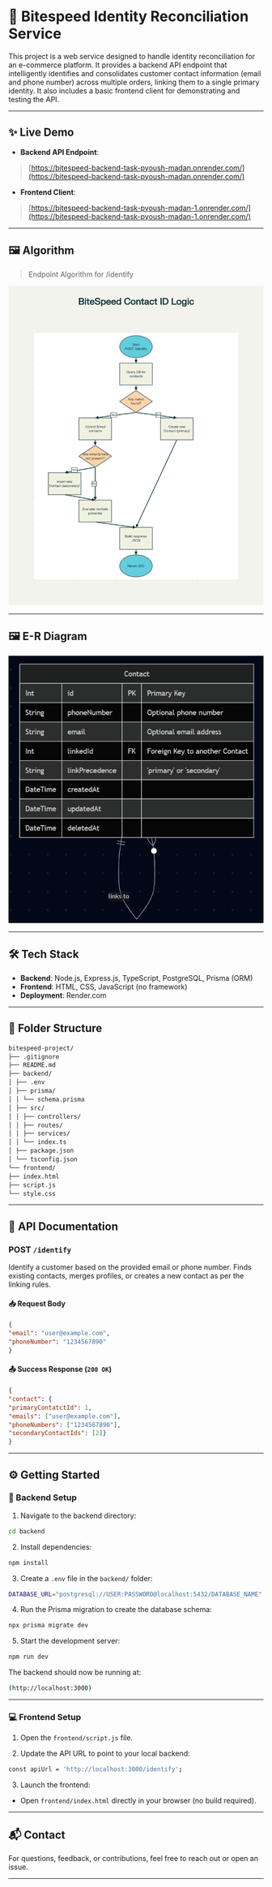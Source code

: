 # 🧠 Bitespeed Identity Reconciliation Service

This project is a web service designed to handle identity reconciliation for an e-commerce platform. It provides a backend API endpoint that intelligently identifies and consolidates customer contact information (email and phone number) across multiple orders, linking them to a single primary identity. It also includes a basic frontend client for demonstrating and testing the API.

---

## ✨ Live Demo

- **Backend API Endpoint**: 
>[https://bitespeed-backend-task-pyoush-madan.onrender.com/](https://bitespeed-backend-task-pyoush-madan.onrender.com/)
- **Frontend Client**: 
>[https://bitespeed-backend-task-pyoush-madan-1.onrender.com/](https://bitespeed-backend-task-pyoush-madan-1.onrender.com/)

---

## 🖼️ Algorithm

> Endpoint Algorithm for /identify

![Preview](./endpoint_algorithm.png)

---
## 🖼️ E-R Diagram

![Preview](./ER_diagram.png)

---

## 🛠️ Tech Stack

- **Backend**: Node.js, Express.js, TypeScript, PostgreSQL, Prisma (ORM)
- **Frontend**: HTML, CSS, JavaScript (no framework)
- **Deployment**: Render.com

---

## 📂 Folder Structure
```bash
bitespeed-project/
├── .gitignore
├── README.md
├── backend/
│ ├── .env
│ ├── prisma/
│ │ └── schema.prisma
│ ├── src/
│ │ ├── controllers/
│ │ ├── routes/
│ │ ├── services/
│ │ └── index.ts
│ ├── package.json
│ └── tsconfig.json
└── frontend/
├── index.html
├── script.js
└── style.css
```
---

## 📝 API Documentation

### POST `/identify`

Identify a customer based on the provided email or phone number. Finds existing contacts, merges profiles, or creates a new contact as per the linking rules.

#### 📥 Request Body
```json
{
"email": "user@example.com",
"phoneNumber": "1234567890"
}
```
#### 📤 Success Response (`200 OK`)
```json
{
"contact": {
"primaryContatctId": 1,
"emails": ["user@example.com"],
"phoneNumbers": ["1234567890"],
"secondaryContactIds": [2]}
}
```
---

## ⚙️ Getting Started

### 🔧 Backend Setup

1. Navigate to the backend directory:
```bash
cd backend
```
2. Install dependencies:
```bash
npm install
```

3. Create a `.env` file in the `backend/` folder:
```bash
DATABASE_URL="postgresql://USER:PASSWORD@localhost:5432/DATABASE_NAME"
```

4. Run the Prisma migration to create the database schema:
```bash
npx prisma migrate dev
```

5. Start the development server:
```bash
npm run dev
```

The backend should now be running at: 
```bash
(http://localhost:3000)
```
---

### 💻 Frontend Setup

1. Open the `frontend/script.js` file.

2. Update the API URL to point to your local backend:
```bash
const apiUrl = 'http://localhost:3000/identify';
```
3. Launch the frontend:

- Open `frontend/index.html` directly in your browser (no build required).

---

## 📬 Contact

For questions, feedback, or contributions, feel free to reach out or open an issue.

---
